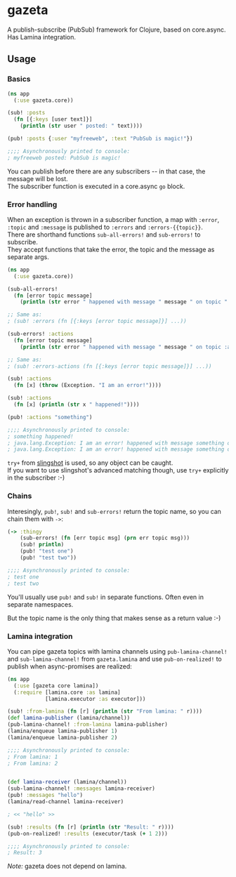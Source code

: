 # gazeta

A publish-subscribe (PubSub) framework for Clojure, based on core.async.  
Has Lamina integration.

## Usage

### Basics

```clojure
(ns app
  (:use gazeta.core))

(sub! :posts
  (fn [{:keys [user text]}]
    (println (str user " posted: " text))))

(pub! :posts {:user "myfreeweb", :text "PubSub is magic!"})

;;;; Asynchronously printed to console:
; myfreeweb posted: PubSub is magic!
```

You can publish before there are any subscribers -- in that case, the message will be lost.  
The subscriber function is executed in a core.async `go` block.

### Error handling

When an exception is thrown in a subscriber function, a map with `:error`, `:topic` and `:message` is published to `:errors` and `:errors-{{topic}}`.  
There are shorthand functions `sub-all-errors!` and `sub-errors!` to subscribe.  
They accept functions that take the error, the topic and the message as separate args.

```clojure
(ns app
  (:use gazeta.core))

(sub-all-errors!
  (fn [error topic message]
    (println (str error " happened with message " message " on topic " topic))))

;; Same as:
; (sub! :errors (fn [{:keys [error topic message]}] ...))

(sub-errors! :actions
  (fn [error topic message]
    (println (str error " happened with message " message " on topic :actions"))))

;; Same as:
; (sub! :errors-actions (fn [{:keys [error topic message]}] ...))

(sub! :actions
  (fn [x] (throw (Exception. "I am an error!"))))

(sub! :actions
  (fn [x] (println (str x " happened!"))))

(pub! :actions "something")

;;;; Asynchronously printed to console:
; something happened!
; java.lang.Exception: I am an error! happened with message something on topic :actions
; java.lang.Exception: I am an error! happened with message something on topic :actions
```

`try+` from [slingshot](https://github.com/scgilardi/slingshot) is used, so any object can be caught.  
If you want to use slingshot's advanced matching though, use `try+` explicitly in the subscriber :-)

### Chains

Interesingly, `pub!`, `sub!` and `sub-errors!` return the topic name, so you can chain them with `->`:

```clojure
(-> :thingy
    (sub-errors! (fn [err topic msg] (prn err topic msg)))
    (sub! println)
    (pub! "test one")
    (pub! "test two"))

;;;; Asynchronously printed to console:
; test one
; test two
```

You'll usually use `pub!` and `sub!` in separate functions. Often even in separate namespaces.

But the topic name is the only thing that makes sense as a return value :-)

### Lamina integration

You can pipe gazeta topics with lamina channels using `pub-lamina-channel!` and `sub-lamina-channel!` from `gazeta.lamina` and use `pub-on-realized!` to publish when async-promises are realized:

```clojure
(ns app
  (:use [gazeta core lamina])
  (:require [lamina.core :as lamina]
            [lamina.executor :as executor]))

(sub! :from-lamina (fn [r] (println (str "From lamina: " r))))
(def lamina-publisher (lamina/channel))
(pub-lamina-channel! :from-lamina lamina-publisher)
(lamina/enqueue lamina-publisher 1)
(lamina/enqueue lamina-publisher 2)

;;;; Asynchronously printed to console:
; From lamina: 1
; From lamina: 2


(def lamina-receiver (lamina/channel))
(sub-lamina-channel! :messages lamina-receiver)
(pub! :messages "hello")
(lamina/read-channel lamina-receiver)

; << "hello" >>

(sub! :results (fn [r] (println (str "Result: " r))))
(pub-on-realized! :results (executor/task (+ 1 2)))

;;;; Asynchronously printed to console:
; Result: 3
```

*Note:* gazeta does not depend on lamina.
